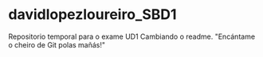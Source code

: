 # davidlopezloureiro_SBD1
Repositorio temporal para o exame UD1
Cambiando o readme.
"Encántame o cheiro de Git polas mañás!"